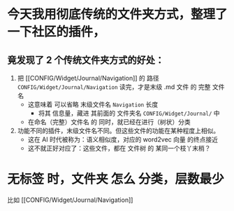 # 今天我用彻底传统的文件夹方式，整理了一下社区的插件，

## 竟发现了 2 个传统文件夹方式的好处：

1. 把 [[CONFIG/Widget/Journal/Navigation]] 的 路径 `CONFIG/Widget/Journal/Navigation` 读完，才是末级 .md 文件 的 完整 文件名
   - 这意味着 可以省略 末级文件名 `Navigation` 长度
     - 将其 信息量，藏进 其前面的 文件夹名 `CONFIG/Widget/Journal/` 中
   - 在命名（完整）文件名 的 同时，就已经在进行（树状）分类
2. 功能不同的插件，末级文件名不同。但这些文件的功能在某种程度上相似。
   - 这在 AI 时代被称为：语义相似度，对应的 word2vec 向量 的终点接近
   - 这不就正好对应了：这些文件，都在 文件树 的 某同一个枝丫末梢？

# 无标签 时，文件夹 怎么 分类，层数最少

比如 [[CONFIG/Widget/Journal/Navigation]] 
